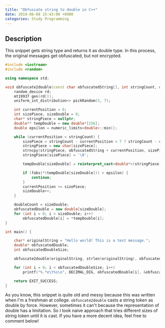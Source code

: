 ```yaml
---
title: "Obfuscate string to double in C++"
date: 2019-06-08 15:43:00 +0900
categories: Study Programming
---
```


## Description
This snippet gets string type and returns it as double type. In this process, the original messages get obfuscated, but not encrypted.

~~~cpp
#include <iostream>
#include <random>

using namespace std;

void obfuscate2double(const char obfuscatedString[], int stringCount, double*& obfuscatedDouble, int& doubleCount) {
	random_device rd;
	mt19937 gen(rd());
	uniform_int_distribution<> pickRandom(3, 7);

	int currentPosition = 0;
	int sizePiece, sizeDouble = 0;
	char* stringPiece = nullptr;
	double** tempDouble = new double*[256];
	double epsilon = numeric_limits<double>::min();

	while (currentPosition < stringCount) {
		sizePiece = stringCount - currentPosition < 7 ? stringCount - currentPosition : pickRandom(gen);
		stringPiece = new char[sizePiece];
		strncpy(stringPiece, obfuscatedString + currentPosition, sizePiece);
		stringPiece[sizePiece] = '\0';

		tempDouble[sizeDouble] = reinterpret_cast<double*>(stringPiece);

		if (fabs(*(tempDouble[sizeDouble])) < epsilon) {
			continue;
		}
		currentPosition += sizePiece;
		sizeDouble++;
	}

	doubleCount = sizeDouble;
	obfuscatedDouble = new double[sizeDouble];
	for (int i = 0; i < sizeDouble; i++)
		obfuscatedDouble[i] = *tempDouble[i];
}

int main() {

	char* originalString = "Hello world! This is a test message.";
	double* obfuscatedDouble;
	int obfuscatedDoubleSize;

	obfuscate2double(originalString, strlen(originalString), obfuscatedDouble, obfuscatedDoubleSize);

	for (int i = 0; i < obfuscatedDoubleSize; i++)
		printf("%.*e\t%s\n", DECIMAL_DIG, obfuscatedDouble[i], &obfuscatedDouble[i]);

	return EXIT_SUCCESS;
}
~~~

As you know, this snippet is quite old and messy because this was written when I'm a freshman at college.
`obfuscate2double` casts a string token as double by force. However, sometimes it can't because the representation of double has a limitation. So I took naive approach that tries different sizes of string token until it is cast. If you have a more decent idea, feel free to comment below!
